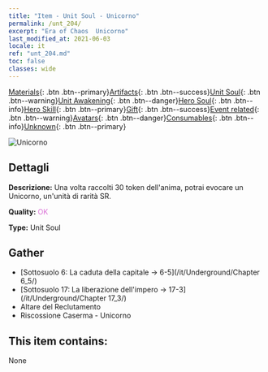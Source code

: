 ```yaml
---
title: "Item - Unit Soul - Unicorno"
permalink: /unt_204/
excerpt: "Era of Chaos  Unicorno"
last_modified_at: 2021-06-03
locale: it
ref: "unt_204.md"
toc: false
classes: wide
---
```

 [Materials](/ItemsIT/){: .btn .btn--primary}[Artifacts](/ItemsIT/Artifacts/){: .btn .btn--success}[Unit Soul](/ItemsIT/UnitSoul/){: .btn .btn--warning}[Unit Awakening](/ItemsIT/UnitAwakening/){: .btn .btn--danger}[Hero Soul](/ItemsIT/HeroSoul/){: .btn .btn--info}[Hero Skill](/ItemsIT/HeroSkill/){: .btn .btn--primary}[Gift](/ItemsIT/Gift/){: .btn .btn--success}[Event related](/ItemsIT/Events/){: .btn .btn--warning}[Avatars](/ItemsIT/Avatars/){: .btn .btn--danger}[Consumables](/ItemsIT/Consumables/){: .btn .btn--info}[Unknown](/ItemsIT/Unknown/){: .btn .btn--primary}

 ![Unicorno](/images/u/ti_dujiaoshou.jpg)

## Dettagli
 **Descrizione:** Una volta raccolti 30 token dell'anima, potrai evocare un Unicorno, un'unità di rarità SR.

 **Quality:** <span style="color: #DA70D6">OK</span>

 **Type:** Unit Soul

## Gather

*    [Sottosuolo 6: La caduta della capitale -> 6-5](/it/Underground/Chapter 6_5/) 
*    [Sottosuolo 17: La liberazione dell'impero -> 17-3](/it/Underground/Chapter 17_3/) 
*    Altare del Reclutamento 
*    Riscossione Caserma - Unicorno 

## This item contains:

  None

